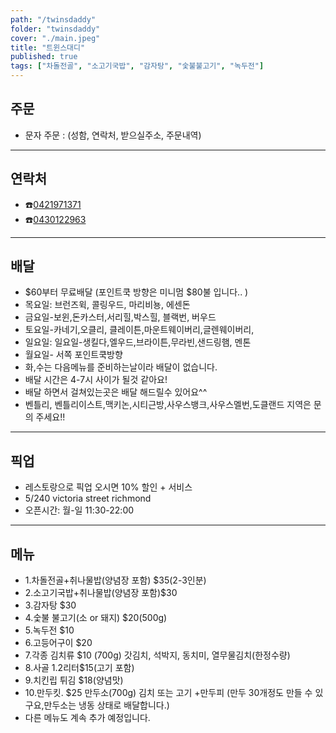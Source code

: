 ```yaml
---
path: "/twinsdaddy"
folder: "twinsdaddy"
cover: "./main.jpeg"
title: "트윈스대디"
published: true
tags: ["차돌전골", "소고기국밥", "감자탕", "숯불불고기", "녹두전"]
---
```


## 주문
- 문자 주문 :
 (성함,
 연락처,
 받으실주소,
 주문내역)

---

## 연락처
- ☎️<a href="tel:0421971371">0421971371</a>
- ☎️<a href="tel:0430122963">0430122963</a>

---

## 배달
- $60부터 무료배달
(포인트쿡 방향은 미니멈 $80불 입니다.. )
- 목요일: 브런즈윅, 콜링우드, 마리비뇽, 에센돈
- 금요일-보윈,돈카스터,서리힐,박스힐, 블랙번, 버우드
- 토요일-카네기,오클리, 클레이튼,마운트웨이버리,글렌웨이버리,
- 일요일: 일요일-생킬다,엘우드,브라이튼,무라빈,샌드링햄, 멘톤
- 월요일- 서쪽 포인트쿡방향
- 화,수는 다음메뉴를 준비하는날이라 배달이 없습니다.
- 배달 시간은 4-7시 사이가 될것 같아요! 
- 배달 하면서 걸쳐있는곳은 배달 해드릴수 있어요^^
- 벤틀리, 벤틀리이스트,맥키논,시티근방,사우스뱅크,사우스멜번,도클랜드 지역은 문의 주세요!!
---

## 픽업
- 레스토랑으로 픽업 오시면 10% 할인 + 서비스
- 5/240 victoria street richmond
- 오픈시간: 월-일 11:30-22:00

---

## 메뉴
- 1.차돌전골+취나물밥(양념장 포함) $35(2-3인분)
- 2.소고기국밥+취나물밥(양념장 포함)$30
- 3.감자탕 $30
- 4.숯불 불고기(소 or 돼지) $20(500g)
- 5.녹두전 $10
- 6.고등어구이 $20
- 7.각종 김치류 $10 (700g)
갓김치, 석박지, 동치미, 열무물김치(한정수량)
- 8.사골 1.2리터$15(고기 포함)
- 9.치킨립 튀김 $18(양념맛)
- 10.만두킷. $25 만두소(700g) 김치 또는 고기 +만두피 (만두 30개정도 만들 수 있구요,만두소는 냉동 상태로 배달합니다.)
- 다른 메뉴도 계속 추가 예정입니다.

